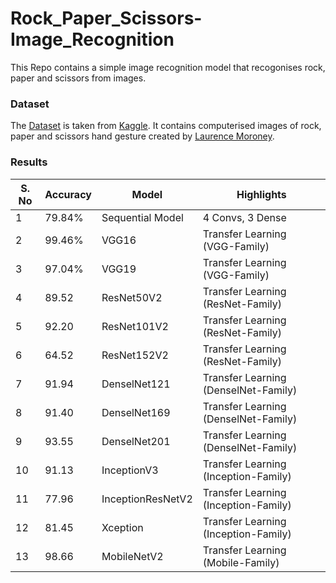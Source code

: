 # Rock_Paper_Scissors-Image_Recognition
This Repo contains a simple image recognition model that recogonises rock, paper and scissors from images.

### Dataset
The [Dataset](https://www.kaggle.com/datasets/sanikamal/rock-paper-scissors-dataset) is taken from [Kaggle](http://kaggle.com). It contains computerised images of rock, paper and scissors hand gesture created by [Laurence Moroney](https://laurencemoroney.com/datasets.html).
### Results
| S. No | Accuracy | Model | Highlights |
|---|---|---|---|
| 1  | 79.84% | Sequential Model | 4 Convs, 3 Dense |
| 2  | 99.46% | VGG16 | Transfer Learning (VGG-Family) |
| 3  | 97.04% | VGG19 | Transfer Learning (VGG-Family) |
| 4  | 89.52 | ResNet50V2 | Transfer Learning (ResNet-Family) |
| 5  | 92.20 | ResNet101V2 | Transfer Learning (ResNet-Family) |
| 6  | 64.52 | ResNet152V2 | Transfer Learning (ResNet-Family) |
| 7  | 91.94 | DenselNet121 | Transfer Learning (DenselNet-Family) |
| 8  | 91.40 | DenselNet169 | Transfer Learning (DenselNet-Family) |
| 9  | 93.55 | DenselNet201 | Transfer Learning (DenselNet-Family) |
| 10 | 91.13 | InceptionV3 | Transfer Learning (Inception-Family) |
| 11 | 77.96 | InceptionResNetV2 | Transfer Learning (Inception-Family) |
| 12 | 81.45 | Xception | Transfer Learning (Inception-Family) |
| 13 | 98.66 | MobileNetV2 | Transfer Learning (Mobile-Family) |
